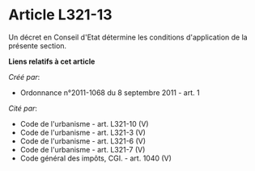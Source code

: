 # Article L321-13

Un décret en Conseil d'Etat détermine les conditions d'application de la présente section.

**Liens relatifs à cet article**

_Créé par_:

  - Ordonnance n°2011-1068 du 8 septembre 2011 - art. 1

_Cité par_:

  - Code de l'urbanisme - art. L321-10 (V)
  - Code de l'urbanisme - art. L321-3 (V)
  - Code de l'urbanisme - art. L321-6 (V)
  - Code de l'urbanisme - art. L321-7 (V)
  - Code général des impôts, CGI. - art. 1040 (V)
